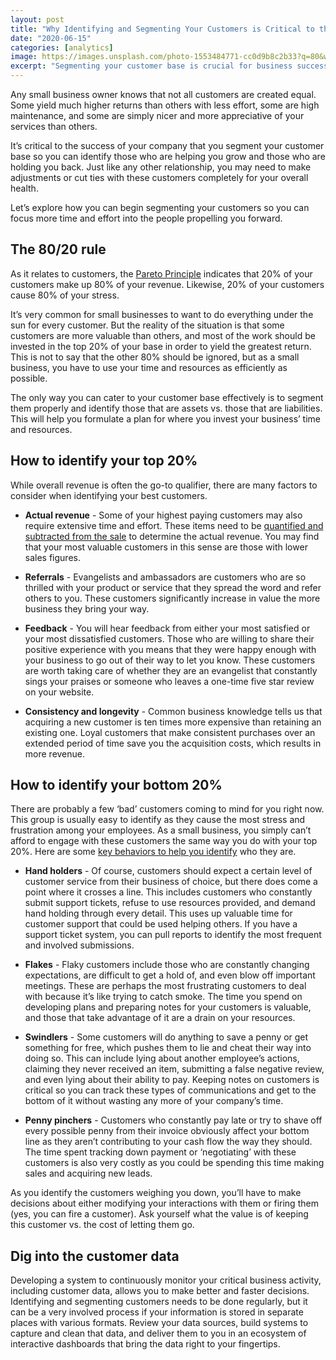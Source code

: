 ```yaml
---
layout: post
title: "Why Identifying and Segmenting Your Customers is Critical to the Health of Your Business"
date: "2020-06-15"
categories: [analytics]
image: https://images.unsplash.com/photo-1553484771-cc0d9b8c2b33?q=80&w=1301&auto=format&fit=crop&ixlib=rb-4.0.3&ixid=M3wxMjA3fDB8MHxwaG90by1wYWdlfHx8fGVufDB8fHx8fA%3D%3D
excerpt: "Segmenting your customer base is crucial for business success, emphasizing the importance of the top 20% contributing significantly to revenue. Factors like actual revenue, referrals, feedback, and consistency help identify this group. Conversely, addressing the bottom 20%, including hand-holders, flakes, swindlers, and penny-pinchers, prevents resource drain. Regularly monitoring and segmenting customer data empowers informed decision-making, ensuring efficient allocation of resources."
---
```


Any small business owner knows that not all customers are created equal. Some yield much higher returns than others with less effort, some are high maintenance, and some are simply nicer and more appreciative of your services than others.

It’s critical to the success of your company that you segment your customer base so you can identify those who are helping you grow and those who are holding you back. Just like any other relationship, you may need to make adjustments or cut ties with these customers completely for your overall health.

Let’s explore how you can begin segmenting your customers so you can focus more time and effort into the people propelling you forward.

## The 80/20 rule

As it relates to customers, the [Pareto Principle](https://www.forbes.com/sites/kevinkruse/2016/03/07/80-20-rule/#25d0b1043814) indicates that 20% of your customers make up 80% of your revenue. Likewise, 20% of your customers cause 80% of your stress. 

It’s very common for small businesses to want to do everything under the sun for every customer. But the reality of the situation is that some customers are more valuable than others, and most of the work should be invested in the top 20% of your base in order to yield the greatest return. This is not to say that the other 80% should be ignored, but as a small business, you have to use your time and resources as efficiently as possible.

The only way you can cater to your customer base effectively is to segment them properly and identify those that are assets vs. those that are liabilities. This will help you formulate a plan for where you invest your business’ time and resources.

## How to identify your top 20%

While overall revenue is often the go-to qualifier, there are many factors to consider when identifying your best customers.

- **Actual revenue** - Some of your highest paying customers may also require extensive time and effort. These items need to be [quantified and subtracted from the sale](https://www.americanexpress.com/en-us/business/trends-and-insights/articles/how-to-identify-your-most-valuable-customers/) to determine the actual revenue. You may find that your most valuable customers in this sense are those with lower sales figures.

- **Referrals** \- Evangelists and ambassadors are customers who are so thrilled with your product or service that they spread the word and refer others to you. These customers significantly increase in value the more business they bring your way.

- **Feedback** \- You will hear feedback from either your most satisfied or your most dissatisfied customers. Those who are willing to share their positive experience with you means that they were happy enough with your business to go out of their way to let you know. These customers are worth taking care of whether they are an evangelist that constantly sings your praises or someone who leaves a one-time five star review on your website.

- **Consistency and longevity** - Common business knowledge tells us that acquiring a new customer is ten times more expensive than retaining an existing one. Loyal customers that make consistent purchases over an extended period of time save you the acquisition costs, which results in more revenue. 

## How to identify your bottom 20%

There are probably a few ‘bad’ customers coming to mind for you right now. This group is usually easy to identify as they cause the most stress and frustration among your employees. As a small business, you simply can’t afford to engage with these customers the same way you do with your top 20%. Here are some [key behaviors to help you identify](https://www.nextiva.com/blog/bad-customers.html) who they are.

- **Hand holders** - Of course, customers should expect a certain level of customer service from their business of choice, but there does come a point where it crosses a line. This includes customers who constantly submit support tickets, refuse to use resources provided, and demand hand holding through every detail. This uses up valuable time for customer support that could be used helping others. If you have a support ticket system, you can pull reports to identify the most frequent and involved submissions.

- **Flakes** \- Flaky customers include those who are constantly changing expectations, are difficult to get a hold of, and even blow off important meetings. These are perhaps the most frustrating customers to deal with because it’s like trying to catch smoke. The time you spend on developing plans and preparing notes for your customers is valuable, and those that take advantage of it are a drain on your resources.

- **Swindlers** \- Some customers will do anything to save a penny or get something for free, which pushes them to lie and cheat their way into doing so. This can include lying about another employee’s actions, claiming they never received an item, submitting a false negative review, and even lying about their ability to pay. Keeping notes on customers is critical so you can track these types of communications and get to the bottom of it without wasting any more of your company’s time.

- **Penny pinchers** - Customers who constantly pay late or try to shave off every possible penny from their invoice obviously affect your bottom line as they aren’t contributing to your cash flow the way they should. The time spent tracking down payment or ‘negotiating’ with these customers is also very costly as you could be spending this time making sales and acquiring new leads.

As you identify the customers weighing you down, you’ll have to make decisions about either modifying your interactions with them or firing them (yes, you can fire a customer). Ask yourself what the value is of keeping this customer vs. the cost of letting them go.  

## Dig into the customer data

Developing a system to continuously monitor your critical business activity, including customer data, allows you to make better and faster decisions. Identifying and segmenting customers needs to be done regularly, but it can be a very involved process if your information is stored in separate places with various formats. Review your data sources, build systems to capture and clean that data, and deliver them to you in an ecosystem of interactive dashboards that bring the data right to your fingertips.